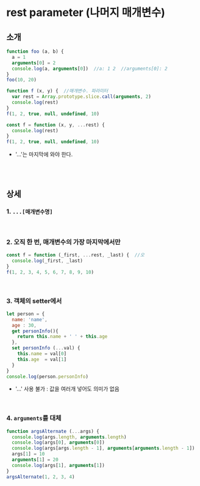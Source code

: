 # rest parameter (나머지 매개변수)

## 소개

```js
function foo (a, b) {
  a = 1
  arguments[0] = 2
  console.log(a, arguments[0])  //a: 1 2  //arguments[0]: 2
}
foo(10, 20)
```

```js
function f (x, y) {  //매개변수. 파라미터 
  var rest = Array.prototype.slice.call(arguments, 2)
  console.log(rest)
}
f(1, 2, true, null, undefined, 10)
```

```js
const f = function (x, y, ...rest) {
  console.log(rest)
}
f(1, 2, true, null, undefined, 10)
```
* '...'는 마지막에 와야 한다.

<br><br>

## 상세

### 1. `...[매개변수명]`

<br>

### 2. 오직 한 번, 매개변수의 가장 마지막에서만

```js
const f = function (_first, ...rest, _last) {  //오 
  console.log(_first, _last)
}
f(1, 2, 3, 4, 5, 6, 7, 8, 9, 10)
```
<br>

### 3. 객체의 setter에서

```js
let person = {
  name: 'name',
  age : 30,
  get personInfo(){
    return this.name + ' ' + this.age
  },
  set personInfo (...val) {
    this.name = val[0]
    this.age  = val[1]
  }
}
console.log(person.personInfo)
```
* '...' 사용 불가 : 값을 여러개 넣어도 의미가 없음

<br>

### 4. `arguments`를 대체

```js
function argsAlternate (...args) {
  console.log(args.length, arguments.length)
  console.log(args[0], arguments[0])
  console.log(args[args.length - 1], arguments[arguments.length - 1])
  args[1] = 10
  arguments[1] = 20
  console.log(args[1], arguments[1])
}
argsAlternate(1, 2, 3, 4)
```
